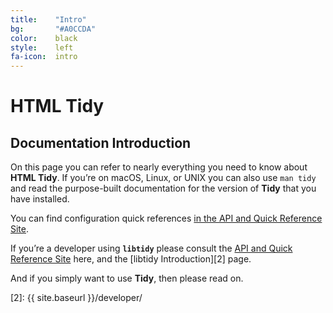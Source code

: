 ```yaml
---
title:    "Intro"
bg:       "#A0CCDA"
color:    black    
style:    left
fa-icon:  intro
---
```


# HTML Tidy

## Documentation Introduction

On this page you can refer to nearly everything you need to know about **HTML
Tidy**. If you’re on macOS, Linux, or UNIX you can also use `man tidy` and
read the purpose-built documentation for the version of **Tidy** that you have
installed.

You can find configuration quick references [in the API and Quick Reference Site][1].

If you’re a developer using **`libtidy`** please consult the 
[API and Quick Reference Site][1] here, and the [libtidy Introduction][2] page.

And if you simply want to use **Tidy**, then please read on.

 [1]: http://api.html-tidy.org
 [2]: {{ site.baseurl }}/developer/

